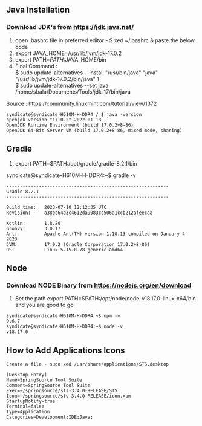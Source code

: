 ## Java Installation 
### Download JDK's from https://jdk.java.net/
1. open .bashrc file in preferred editor - $ xed ~/.bashrc & paste the below code 
2. export JAVA_HOME=/usr/lib/jvm/jdk-17.0.2
3. export PATH=$PATH:$JAVA_HOME/bin
4. Final Command :\
$ sudo update-alternatives --install "/usr/bin/java" "java" "/usr/lib/jvm/jdk-17.0.2/bin/java" 1\
$ sudo update-alternatives --set java /home/sbala/Documents/Tools/jdk-17/bin/java

Source : https://community.linuxmint.com/tutorial/view/1372

```
syndicate@syndicate-H610M-H-DDR4 / $ java -version
openjdk version "17.0.2" 2022-01-18
OpenJDK Runtime Environment (build 17.0.2+8-86)
OpenJDK 64-Bit Server VM (build 17.0.2+8-86, mixed mode, sharing)

```

## Gradle 
1. export PATH=$PATH:/opt/gradle/gradle-8.2.1/bin

syndicate@syndicate-H610M-H-DDR4:~$ gradle -v

```
------------------------------------------------------------
Gradle 8.2.1
------------------------------------------------------------

Build time:   2023-07-10 12:12:35 UTC
Revision:     a38ec64d3c4612da9083cc506a1ccb212afeecaa

Kotlin:       1.8.20
Groovy:       3.0.17
Ant:          Apache Ant(TM) version 1.10.13 compiled on January 4 2023
JVM:          17.0.2 (Oracle Corporation 17.0.2+8-86)
OS:           Linux 5.15.0-78-generic amd64
```

## Node 
### Download NODE Binary from https://nodejs.org/en/download

1. Set the path export PATH=$PATH:/opt/node/node-v18.17.0-linux-x64/bin and you are good to go.
   
```
syndicate@syndicate-H610M-H-DDR4:~$ npm -v
9.6.7
syndicate@syndicate-H610M-H-DDR4:~$ node -v
v18.17.0
```

## How to Add Applications Icons 

```
Create a file - sudo xed /usr/share/applications/STS.desktop

[Desktop Entry]
Name=SpringSource Tool Suite
Comment=SpringSource Tool Suite
Exec=~/springsource/sts-3.4.0-RELEASE/STS
Icon=~/springsource/sts-3.4.0-RELEASE/icon.xpm
StartupNotify=true
Terminal=false
Type=Application
Categories=Development;IDE;Java;

```



